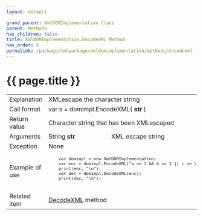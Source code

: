 ```yaml
---
layout: default

grand_parent: XmlDOMImplementation Class
parent: Methods
has_children: false
title: XmlDOMImplementation.EncodeXML Method
nav_order: 5
permalink: /package/xmlpackage/xmldomimplementation/methods/encodexml
---
```

# {{ page.title }}

<table>
  <tr>
    <td>Explanation</td>
    <td colspan="2"> XMLescape the character string</td>
  </tr>
  <tr>
    <td>Call format</td>
    <td colspan="2">var s = domimpl.EncodeXML( <b>str</b> )</td>
  </tr>
  <tr>
    <td>Return value</td>
    <td colspan="2">Character string that has been XMLescaped</td>
  </tr>  
  <tr>
    <td>Arguments</td>
    <td>String <b>str</b></td>
    <td>XML escape string</td>
  </tr>
  <tr>
    <td>Exception</td>
    <td colspan="2">None</td>
  </tr>
  <tr>
    <td>Example of use</td>
    <td colspan="2"><code><pre>
    var domimpl = new XmlDOMImplementation;
    var enc = domimpl.EncodeXML("a >= 1 && b <= 1 || c == \"abc\"");
    print(enc, "\n");
    var dec = domimpl.DecodeXML(enc);
    print(dec, "\n");
    </pre></code></td>
  </tr>
  <tr>
    <td>Related item</td>
    <td colspan="2"><a href="/package/xmlpackage/xmldomimplementation/methods/decodexml">DecodeXML</a> method</td>
  </tr>
</table>



